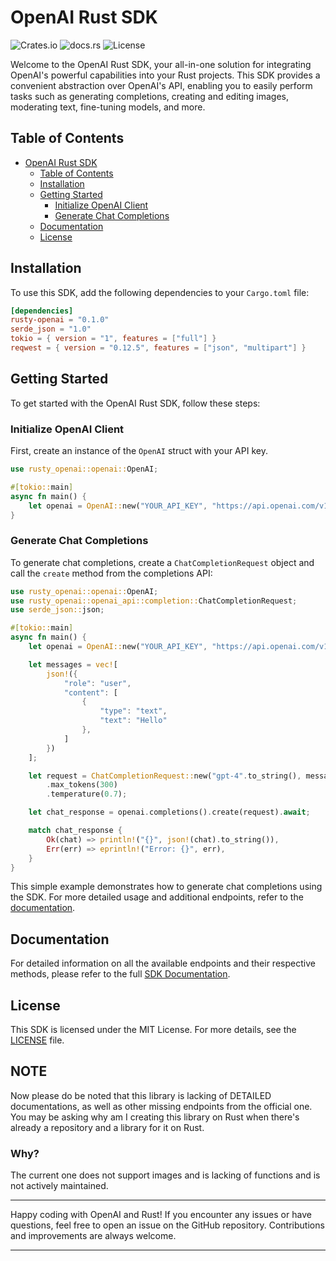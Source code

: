 # OpenAI Rust SDK

![Crates.io](https://img.shields.io/crates/v/rusty-openai) ![docs.rs](https://img.shields.io/docsrs/rusty-openai) ![License](https://img.shields.io/crates/l/rusty-openai)

Welcome to the OpenAI Rust SDK, your all-in-one solution for integrating OpenAI's powerful capabilities into your Rust projects. This SDK provides a convenient abstraction over OpenAI's API, enabling you to easily perform tasks such as generating completions, creating and editing images, moderating text, fine-tuning models, and more.

## Table of Contents

- [OpenAI Rust SDK](#openai-rust-sdk)
  - [Table of Contents](#table-of-contents)
  - [Installation](#installation)
  - [Getting Started](#getting-started)
    - [Initialize OpenAI Client](#initialize-openai-client)
    - [Generate Chat Completions](#generate-chat-completions)
  - [Documentation](#documentation)
  - [License](#license)

## Installation

To use this SDK, add the following dependencies to your `Cargo.toml` file:

```toml
[dependencies]
rusty-openai = "0.1.0"
serde_json = "1.0"
tokio = { version = "1", features = ["full"] }
reqwest = { version = "0.12.5", features = ["json", "multipart"] }
```

## Getting Started

To get started with the OpenAI Rust SDK, follow these steps:

### Initialize OpenAI Client

First, create an instance of the `OpenAI` struct with your API key.

```rust
use rusty_openai::openai::OpenAI;

#[tokio::main]
async fn main() {
    let openai = OpenAI::new("YOUR_API_KEY", "https://api.openai.com/v1");
}
```

### Generate Chat Completions

To generate chat completions, create a `ChatCompletionRequest` object and call the `create` method from the completions API:

```rust
use rusty_openai::openai::OpenAI;
use rusty_openai::openai_api::completion::ChatCompletionRequest;
use serde_json::json;

#[tokio::main]
async fn main() {
    let openai = OpenAI::new("YOUR_API_KEY", "https://api.openai.com/v1");

    let messages = vec![
        json!({
            "role": "user",
            "content": [
                {
                    "type": "text",
                    "text": "Hello"
                },
            ]
        })
    ];

    let request = ChatCompletionRequest::new("gpt-4".to_string(), messages)
        .max_tokens(300)
        .temperature(0.7);

    let chat_response = openai.completions().create(request).await;

    match chat_response {
        Ok(chat) => println!("{}", json!(chat).to_string()),
        Err(err) => eprintln!("Error: {}", err),
    }
}
```

This simple example demonstrates how to generate chat completions using the SDK. For more detailed usage and additional endpoints, refer to the [documentation](#documentation).

## Documentation

For detailed information on all the available endpoints and their respective methods, please refer to the full [SDK Documentation](https://pleaseful.github.io/rusty-openai/).

## License

This SDK is licensed under the MIT License. For more details, see the [LICENSE](LICENSE) file.

## NOTE

Now please do be noted that this library is lacking of DETAILED documentations, as well as other missing endpoints from the official one. You may be asking why am I creating this library on Rust when there's already a repository and a library for it on Rust.

### Why?

The current one does not support images and is lacking of functions and is not actively maintained.

---

Happy coding with OpenAI and Rust! If you encounter any issues or have questions, feel free to open an issue on the GitHub repository. Contributions and improvements are always welcome.

---